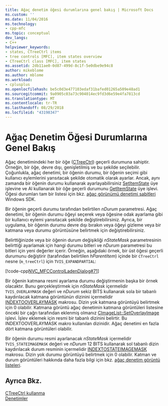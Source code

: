```yaml
---
title: Ağaç denetim öğesi durumlarına genel bakış | Microsoft Docs
ms.custom: ''
ms.date: 11/04/2016
ms.technology:
- cpp-mfc
ms.topic: conceptual
dev_langs:
- C++
helpviewer_keywords:
- states, CTreeCtrl items
- tree controls [MFC], item states overview
- CTreeCtrl class [MFC], item states
ms.assetid: 2db11ae0-0d87-499d-8c1f-5e0dbe9e94c8
author: mikeblome
ms.author: mblome
ms.workload:
- cplusplus
ms.openlocfilehash: be5c0d3e477103edaf31bafed01265a509e48ad1
ms.sourcegitcommit: 9a0905c03a73c904014ec9fd3d6e59e4fa7813cd
ms.translationtype: MT
ms.contentlocale: tr-TR
ms.lasthandoff: 08/29/2018
ms.locfileid: "43198347"
---
```

# <a name="tree-control-item-states-overview"></a>Ağaç Denetim Öğesi Durumlarına Genel Bakış
Ağaç denetimindeki her bir öğe ([CTreeCtrl](../mfc/reference/ctreectrl-class.md)) geçerli durumuna sahiptir. Örneğin, bir öğe, devre dışı, genişletilmiş ve bu şekilde seçilebilir. Çoğunlukla, ağaç denetimi, bir öğenin durumu, bir öğenin seçimi gibi kullanıcı eylemlerini yansıtacak şekilde otomatik olarak ayarlar. Ancak, aynı zamanda bir öğenin durumu kullanarak ayarlayabilirsiniz [SetItemState](../mfc/reference/ctreectrl-class.md#setitemstate) üye işlevine ve Al kullanarak bir öğe geçerli durumunu [GetItemState](../mfc/reference/ctreectrl-class.md#getitemstate) üye işlevi. Öğesi durumları tam bir listesi için bkz. [ağaç görünümü denetimi sabitleri](/windows/desktop/Controls/tree-view-control-item-states) Windows SDK.  
  
 Bir öğenin geçerli durumu tarafından belirtilen *nDurum* parametresi. Ağaç denetimi, bir öğenin durumu öğeyi seçerek veya öğesine odak ayarlama gibi bir kullanıcı eylemi yansıtacak şekilde değiştirebilirsiniz. Ayrıca, bir uygulama, bir öğenin durumu devre dışı bırakın veya öğeyi gizleme veya bir katmana veya durumu görüntüsüne belirtmek için değiştirebilirsiniz.  
  
 Belirttiğinizde veya bir öğenin durum değişikliği *nStateMask* parametresinin belirttiği ayarlamak için hangi durumu bitleri ve *nDurum* parametresi bu bitleri için yeni değerler içerir. Örneğin, aşağıdaki örnek, bir üst öğesi geçerli durumunu değiştirir (tarafından belirtilen *hParentItem*) içinde bir `CTreeCtrl` nesne (`m_treeCtrl`) için `TVIS_EXPANDPARTIAL`:  
  
 [!code-cpp[NVC_MFCControlLadenDialog#71](../mfc/codesnippet/cpp/tree-control-item-states-overview_1.cpp)]  
  
 Bir öğenin katmana resmi ayarlama durumu değiştirmenin başka bir örnek olacaktır. Bunu gerçekleştirmek için *nStateMask* içermelidir `TVIS_OVERLAYMASK` değeri ve *nDurum* sekiz BITS kullanarak sola bir tabanlı kaydırılacak katmana görüntünün dizinini içermelidir [ INDEXTOOVERLAYMASK](/windows/desktop/api/commctrl/nf-commctrl-indextooverlaymask) makrosu. Dizin yok katmana görüntüyü belirtmek için 0 olabilir. Katmana görüntü ağaç denetimin katmana görüntüleri listesine önceki bir çağrı tarafından eklenmiş olmanız [CImageList::SetOverlayImage](../mfc/reference/cimagelist-class.md#setoverlayimage) işlevi. İşlev eklemek için resmi bir tabanlı dizinini belirtir. Bu INDEXTOOVERLAYMASK makro kullanılan dizinidir. Ağaç denetimi en fazla dört katmana görüntüleri olabilir.  
  
 Bir öğenin durumu resmi ayarlanacak *nStateMask* içermelidir `TVIS_STATEIMAGEMASK` değeri ve *nDurum* 12 BITS kullanarak sol tabanlı dizin kaydırılacak durum resminin içermelidir [ INDEXTOSTATEIMAGEMASK](/windows/desktop/api/commctrl/nf-commctrl-indextostateimagemask) makrosu. Dizin yok durumu görüntüyü belirtmek için 0 olabilir. Katman ve durum görüntüleri hakkında daha fazla bilgi için bkz. [ağaç denetim görüntü listeleri](../mfc/tree-control-image-lists.md).  
  
## <a name="see-also"></a>Ayrıca Bkz.  
 [CTreeCtrl kullanma](../mfc/using-ctreectrl.md)   
 [Denetimler](../mfc/controls-mfc.md)

